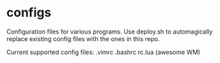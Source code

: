 configs
=======

Configuration files for various programs. Use deploy.sh to automagically replace existing config files with the ones in this repo.

Current supported config files:
  .vimrc
  .bashrc
  rc.lua (awesome WM)
